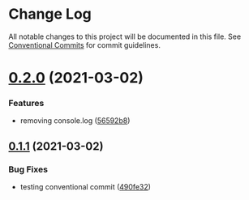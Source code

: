 # Change Log

All notable changes to this project will be documented in this file.
See [Conventional Commits](https://conventionalcommits.org) for commit guidelines.

# [0.2.0](https://github.com/Synthetixio/js/compare/v0.1.1...v0.2.0) (2021-03-02)


### Features

* removing console.log ([56592b8](https://github.com/Synthetixio/js/commit/56592b862412bfc9d0e7b555a61c7056ef09d62d))





## [0.1.1](https://github.com/Synthetixio/js/compare/v0.1.0...v0.1.1) (2021-03-02)


### Bug Fixes

* testing conventional commit ([490fe32](https://github.com/Synthetixio/js/commit/490fe3218fb715443eb8b21e244aaa05f47e2d4e))
